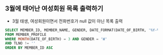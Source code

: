 ## 3월에 태어난 여성회원 목록 출력하기
- 3월 태생, 여성회원이면서 전화번호가 null 값이 아닌 목록 출력

```sql
SELECT MEMBER_ID, MEMBER_NAME, GENDER, DATE_FORMAT(DATE_OF_BIRTH, '%Y-%m-%d') AS DATE_OF_BIRTH
FROM MEMBER_PROFILE
WHERE MONTH(DATE_OF_BIRTH) = 3 AND GENDER = 'W'
AND TLNO != ''
ORDER BY MEMBER_ID ASC
```
